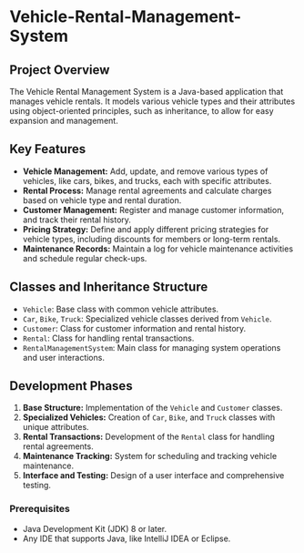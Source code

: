 # Vehicle-Rental-Management-System
## Project Overview

The Vehicle Rental Management System is a Java-based application that manages vehicle rentals. It models various vehicle types and their attributes using object-oriented principles, such as inheritance, to allow for easy expansion and management.

## Key Features

- **Vehicle Management:** Add, update, and remove various types of vehicles, like cars, bikes, and trucks, each with specific attributes.
- **Rental Process:** Manage rental agreements and calculate charges based on vehicle type and rental duration.
- **Customer Management:** Register and manage customer information, and track their rental history.
- **Pricing Strategy:** Define and apply different pricing strategies for vehicle types, including discounts for members or long-term rentals.
- **Maintenance Records:** Maintain a log for vehicle maintenance activities and schedule regular check-ups.

## Classes and Inheritance Structure

- `Vehicle`: Base class with common vehicle attributes.
- `Car`, `Bike`, `Truck`: Specialized vehicle classes derived from `Vehicle`.
- `Customer`: Class for customer information and rental history.
- `Rental`: Class for handling rental transactions.
- `RentalManagementSystem`: Main class for managing system operations and user interactions.

## Development Phases

1. **Base Structure:** Implementation of the `Vehicle` and `Customer` classes.
2. **Specialized Vehicles:** Creation of `Car`, `Bike`, and `Truck` classes with unique attributes.
3. **Rental Transactions:** Development of the `Rental` class for handling rental agreements.
4. **Maintenance Tracking:** System for scheduling and tracking vehicle maintenance.
5. **Interface and Testing:** Design of a user interface and comprehensive testing.



### Prerequisites

- Java Development Kit (JDK) 8 or later.
- Any IDE that supports Java, like IntelliJ IDEA or Eclipse.


